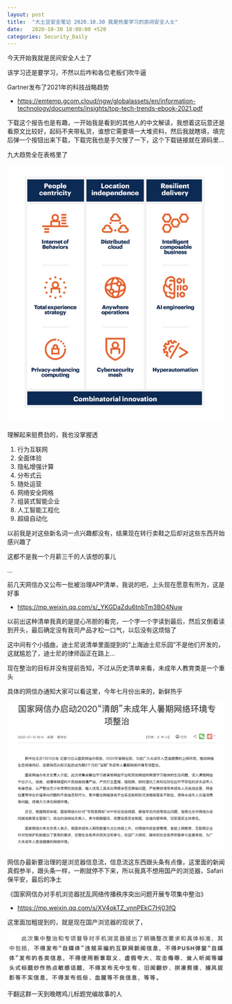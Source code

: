 ```yaml
---
layout: post
title:  "大土豆安全笔记 2020.10.30 我是热爱学习的民间安全人士"
date:   2020-10-30 18:00:00 +520
categories: Security_Daily
---
```


今天开始我就是民间安全人士了

该学习还是要学习，不然以后咋和各位老板们吹牛逼

Gartner发布了2021年的科技战略趋势
- https://emtemp.gcom.cloud/ngw/globalassets/en/information-technology/documents/insights/top-tech-trends-ebook-2021.pdf

下载这个报告也是有趣，一开始我是看到的其他人的中文解读，我想着这玩意还是看原文比较好，起码不夹带私货，谁想它需要填一大堆资料，然后我就瞎填，填完后弹一个按钮出来下载，下载完我也是手欠搜了一下，这个下载链接就在源码里...

九大趋势全在表格里了

![IMAGE](/assets/resources/BA2EDA208F3BB9139C2C1228BE7CDB23.jpg)

理解起来挺费劲的，我也没掌握透

1. 行为互联网
2. 全面体验
3. 隐私增强计算
4. 分布式云
5. 随处运营
6. 网络安全网格
7. 组装式智能企业
8. 人工智能工程化
9. 超级自动化

以前我是对这些新名词一点兴趣都没有，结果现在转行卖鞋之后却对这些东西开始感兴趣了

这都不是我一个月薪三千的人该想的事儿

...

前几天网信办又公布一批被治理APP清单，我说的吧，上头现在愿意有所为，这是好事
- https://mp.weixin.qq.com/s/_YKGDaZdu6tnbTm3BO4Nuw

以前出这种清单我真的是提心吊胆的看完，一个字一个字读到最后，然后又倒着读到开头，最后确定没有我司产品才松一口气，以后没有这烦恼了

这中间有个小插曲，迪士尼说清单里面提到的“上海迪士尼乐园”不是他们开发的，这就尴尬了，迪士尼的律师函正在路上...

现在整治的目标并没有提前告知，不过从历史清单来看，未成年人教育类是一个重头

具体的网信办通知大家可以看这里，今年七月份出来的，新鲜热乎

![IMAGE](/assets/resources/3C59392E44A31DD5D6B4122242685545.jpg)

网信办最新要治理的是浏览器信息流，信息流这东西跟头条有点像，这里面的新闻真假参半，跟头条一样，一刷就停不下来，所以我真不想用国产的浏览器，Safari保平安，最后的净土

《国家网信办对手机浏览器扰乱网络传播秩序突出问题开展专项集中整治》
- https://mp.weixin.qq.com/s/XV4okTZ_vnnPEkC7Hj03fQ

这里面加粗提到的，就是现在国产浏览器的现状了，

![IMAGE](/assets/resources/581ED4D7366B55B7E2F764F2AA68DBBE.jpg)

干翻这群一天到晚瞎鸡儿标题党编故事的人